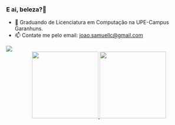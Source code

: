 ### E ai, beleza?👋

- 🔭 Graduando de Licenciatura em Computação na UPE-Campus Garanhuns.
- 📫 Contate me pelo email: joao.samuellc@gmail.com




<div>
  <a href="https://www.instagram.com/skmuell/" target="blank"><img src="https://img.shields.io/badge/Instagram-E4405F?style=for-the-badge&logo=instagram&logoColor=white" target="blank"><a>
</div>

<div align="center">
  <a href="https://github.com/Skmuell">
  <img height="180em" src="https://github-readme-stats.vercel.app/api?username=Skmuell&show_icons=true&theme=transparent&include_all_commits=true&count_private=true"/>
  <img height="180em" src="https://github-readme-stats.vercel.app/api/top-langs/?username=Skmuell&layout=compact&langs_count=7&theme=transparent"/>
    
</div>

